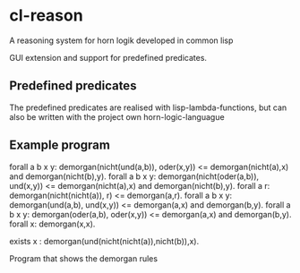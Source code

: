 # cl-reason
A reasoning system for horn logik developed in common lisp

GUI extension and support for predefined predicates.

## Predefined predicates
The predefined predicates are realised with lisp-lambda-functions, but can also be written with the project own horn-logic-languague


## Example program

forall a b x y: demorgan(nicht(und(a,b)), oder(x,y)) <= demorgan(nicht(a),x) and demorgan(nicht(b),y).
forall a b x y: demorgan(nicht(oder(a,b)), und(x,y)) <= demorgan(nicht(a),x) and demorgan(nicht(b),y).
forall a r: demorgan(nicht(nicht(a)), r) <= demorgan(a,r).
forall a b x y: demorgan(und(a,b), und(x,y)) <= demorgan(a,x) and demorgan(b,y).
forall a b x y: demorgan(oder(a,b), oder(x,y)) <= demorgan(a,x) and demorgan(b,y).
forall x: demorgan(x,x).

exists x : demorgan(und(nicht(nicht(a)),nicht(b)),x).

Program that shows the demorgan rules
